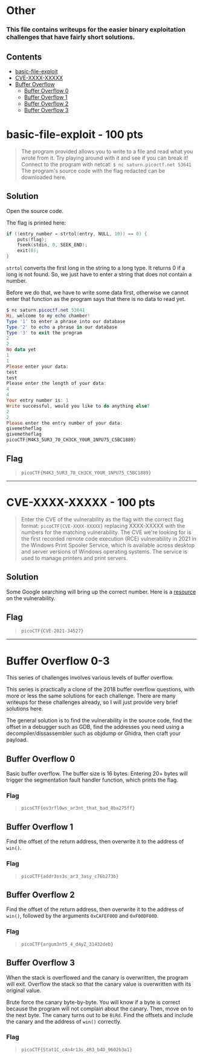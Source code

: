 # Other

### This file contains writeups for the easier binary exploitation challenges that have fairly short solutions.

## **Contents**

- [basic-file-exploit](#basic-file-exploit---100-pts)
- [CVE-XXXX-XXXXX](#cve-xxxx-xxxxx---100-pts)
- [Buffer Overflow](#buffer-overflow-0-3)
  - [Buffer Overflow 0](#buffer-overflow-0)
  - [Buffer Overflow 1](#buffer-overflow-1)
  - [Buffer Overflow 2](#buffer-overflow-2)
  - [Buffer Overflow 3](#buffer-overflow-3)

# basic-file-exploit - 100 pts

> The program provided allows you to write to a file and read what you wrote from it. Try playing around with it and see if you can break it!
> Connect to the program with netcat:
> `$ nc saturn.picoctf.net 53641`
> The program's source code with the flag redacted can be downloaded here.

## Solution

Open the source code.

The flag is printed here:

```C
if ((entry_number = strtol(entry, NULL, 10)) == 0) {
    puts(flag);
    fseek(stdin, 0, SEEK_END);
    exit(0);
}
```

`strtol` converts the first long in the string to a long type. It returns 0 if a long is not found. So, we just have to enter a string that does not contain a number.

Before we do that, we have to write some data first, otherwise we cannot enter that function as the program says that there is no data to read yet.

```ps1
$ nc saturn.picoctf.net 53641
Hi, welcome to my echo chamber!
Type '1' to enter a phrase into our database
Type '2' to echo a phrase in our database
Type '3' to exit the program
2
2
No data yet
1
1
Please enter your data:
test
test
Please enter the length of your data:
4
4
Your entry number is: 1
Write successful, would you like to do anything else?
2
2
Please enter the entry number of your data:
givemetheflag
givemetheflag
picoCTF{M4K3_5UR3_70_CH3CK_Y0UR_1NPU75_C5BC1889}
```

## Flag

> `picoCTF{M4K3_5UR3_70_CH3CK_Y0UR_1NPU75_C5BC1889}`

---

# CVE-XXXX-XXXXX - 100 pts

> Enter the CVE of the vulnerability as the flag with the correct flag format: `picoCTF{CVE-XXXX-XXXXX}` replacing XXXX-XXXXX with the numbers for the matching vulnerability. The CVE we're looking for is the first recorded remote code execution (RCE) vulnerability in 2021 in the Windows Print Spooler Service, which is available across desktop and server versions of Windows operating systems. The service is used to manage printers and print servers.

## Solution

Some Google searching will bring up the correct number. Here is a [resource](https://msrc.microsoft.com/update-guide/vulnerability/CVE-2021-34527) on the vulnerability.

## Flag

> `picoCTF{CVE-2021-34527}`

---

# Buffer Overflow 0-3

This series of challenges involves various levels of buffer overflow.

This series is practically a clone of the 2018 buffer overflow questions, with more or less the same solutions for each challenge. There are many writeups for these challenges already, so I will just provide very brief solutions here.

The general solution is to find the vulnerability in the source code, find the offset in a debugger such as GDB, find the addresses you need using a decompiler/dissassembler such as objdump or Ghidra, then craft your payload.

## Buffer Overflow 0

Basic buffer overflow. The buffer size is 16 bytes. Entering 20+ bytes will trigger the segmentation fault handler function, which prints the flag.

### Flag

> `picoCTF{ov3rfl0ws_ar3nt_that_bad_8ba275ff}`

## Buffer Overflow 1

Find the offset of the return address, then overwrite it to the address of `win()`.

### Flag

> `picoCTF{addr3ss3s_ar3_3asy_c76b273b}`

## Buffer Overflow 2

Find the offset of the return address, then overwrite it to the address of `win()`, followed by the arguments `0xCAFEF00D` and `0xF00DF00D`.

### Flag

> `picoCTF{argum3nt5_4_d4yZ_31432deb}`

## Buffer Overflow 3

When the stack is overflowed and the canary is overwritten, the program will exit. Overflow the stack so that the canary value is overwritten with its original value.

Brute force the canary byte-by-byte. You will know if a byte is correct because the program will not complain about the canary. Then, move on to the next byte. The canary turns out to be `BiRd`. Find the offsets and include the canary and the address of `win()` correctly.

### Flag

> `picoCTF{Stat1C_c4n4r13s_4R3_b4D_9602b3a1}`
